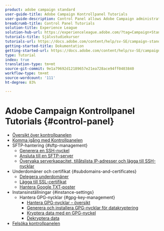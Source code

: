 ```yaml
---
product: adobe campaign standard
user-guide-title: Adobe Campaign Kontrollpanel Tutorials
user-guide-description: Control Panel allows Adobe Campaign administrators to monitor key assets and perform administrative tasks, such as managing the SFTP storage by instance or allow list IP addresses.
breadcrumb-title: Control Panel Tutorials
solution-title: Experience League
solution-hub-url: https://experienceleague.adobe.com/?tag=Campaign+Standard#recommended/solutions/campaign
tutorials-title: Självstudiekurser
tutorials-url: https://docs.adobe.com/content/help/sv-SE/campaign-standard-learn/tutorials/overview.html
getting-started-title: Dokumentation
getting-started-url: https://docs.adobe.com/content/help/sv-SE/campaign-standard/using/campaign-standard-home.html
type: Tutorial
index: true
translation-type: tm+mt
source-git-commit: 9e1a79692d12189657e21ea728ace94ff0403840
workflow-type: tm+mt
source-wordcount: '111'
ht-degree: 83%

---
```



# Adobe Campaign Kontrollpanel Tutorials {#control-panel}

+ [Översikt över kontrollpanelen](/help/control-panel-tutorials/control-panel-overview.md)
+ [Komma igång med Kontrollpanelen](/help/control-panel-tutorials/getting-started-with-the-control-panel.md)
+ SFTP-hantering {#sftp-management}
   + [Generera en SSH-nyckel](/help/control-panel-tutorials/sftp-management/generate-ssh-key.md)
   + [Ansluta till en SFTP-server](/help/control-panel-tutorials/sftp-management/connect-to-sftp-server.md)
   + [Övervaka serverkapacitet, tillåtslista IP-adresser och lägga till SSH-nycklar](/help/control-panel-tutorials/sftp-management/monitoring-server-capacity-allow-listing-adding-ssh-key.md)
+ Underdomäner och certifikat {#subdomains-and-certificates}
   + [Delegera underdomäner](/help/control-panel-tutorials/subdomains-and-certificates/subdomain-delegation.md)
   + [Lägga till SSL-certifikat](/help/control-panel-tutorials/subdomains-and-certificates/adding-ssl-certificates.md)
   + [Hantera Google TXT-poster](/help/control-panel-tutorials/subdomains-and-certificates/google-txt-record-management.md)
+ Instansinställningar {#instance-settings}
   + Hantera GPG-nycklar {#gpg-key-management}
      + [Hantera GPG-nycklar – översikt](/help/control-panel-tutorials/instance-settings/gpg-key-management/gpg-key-management-overview.md)
      + [Generera och installera GPG-nycklar för datakryptering](/help/control-panel-tutorials/instance-settings/gpg-key-management/generating-and-installing-gpg-keys-for-data-encryption.md)
      + [Kryptera data med en GPG-nyckel](/help/control-panel-tutorials/instance-settings/gpg-key-management/using-a-gpg-key-to-encrypt-data.md)
      + [Dekryptera data](/help/control-panel-tutorials/instance-settings/gpg-key-management/decrypting-data.md)
+ [Felsöka kontrollpanelen](/help/control-panel-tutorials/trouble-shooting.md)